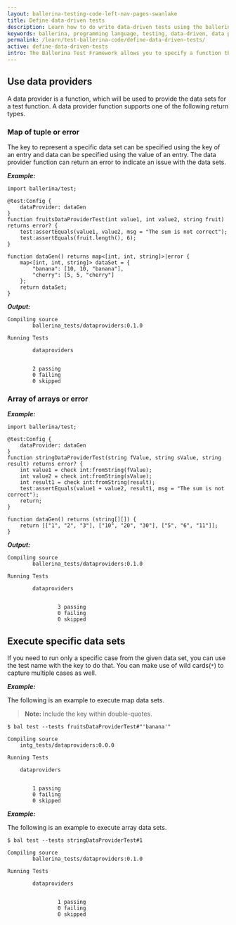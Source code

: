 ```yaml
---
layout: ballerina-testing-code-left-nav-pages-swanlake
title: Define data-driven tests
description: Learn how to do write data-driven tests using the ballerina test framework.
keywords: ballerina, programming language, testing, data-driven, data providers
permalink: /learn/test-ballerina-code/define-data-driven-tests/
active: define-data-driven-tests
intro: The Ballerina Test Framework allows you to specify a function that returns a set of data values as a data-provider.
---
```


## Use data providers

A data provider is a function, which will be used to provide the data sets for a test function.
A data provider function supports one of the following return types.

### Map of tuple or error

The key to represent a specific data set can be specified using the key of an entry and data can be specified using the 
value of an entry. The data provider function can return an error to indicate an issue with the data sets.
 
***Example:***

```ballerina
import ballerina/test;

@test:Config {
    dataProvider: dataGen
}
function fruitsDataProviderTest(int value1, int value2, string fruit) returns error? {
    test:assertEquals(value1, value2, msg = "The sum is not correct");
    test:assertEquals(fruit.length(), 6);
}

function dataGen() returns map<[int, int, string]>|error {
    map<[int, int, string]> dataSet = {
        "banana": [10, 10, "banana"],
        "cherry": [5, 5, "cherry"]
    };
    return dataSet;
}
```

***Output:***

```
Compiling source
        ballerina_tests/dataproviders:0.1.0

Running Tests

        dataproviders


		2 passing
		0 failing
		0 skipped
```


### Array of arrays or error

***Example:***

```ballerina
import ballerina/test;

@test:Config {
    dataProvider: dataGen
}
function stringDataProviderTest(string fValue, string sValue, string result) returns error? {
    int value1 = check int:fromString(fValue);
    int value2 = check int:fromString(sValue);
    int result1 = check int:fromString(result);
    test:assertEquals(value1 + value2, result1, msg = "The sum is not correct");
    return;
}

function dataGen() returns (string[][]) {
    return [["1", "2", "3"], ["10", "20", "30"], ["5", "6", "11"]];
}
```

***Output:***

```
Compiling source
        ballerina_tests/dataproviders:0.1.0

Running Tests

        dataproviders


                3 passing
                0 failing
                0 skipped
```

## Execute specific data sets

If you need to run only a specific case from the given data set, you can use the test name with the key to do that.
You can make use of wild cards(`*`) to capture multiple cases as well.

***Example:***

The following is an example to execute map data sets.
>**Note:** Include the key within double-quotes.

```
$ bal test --tests fruitsDataProviderTest#"'banana'"

Compiling source
	intg_tests/dataproviders:0.0.0

Running Tests

	dataproviders


		1 passing
		0 failing
		0 skipped
```

***Example:***

The following is an example to execute array data sets.

```
$ bal test --tests stringDataProviderTest#1

Compiling source
        ballerina_tests/dataproviders:0.1.0

Running Tests

        dataproviders

                
                1 passing
                0 failing
                0 skipped
```
